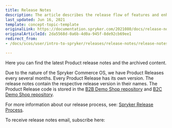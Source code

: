 ```yaml
---
title: Release Notes
description: The article describes the release flow of features and enhancements.
last_updated: Jun 16, 2021
template: concept-topic-template
originalLink: https://documentation.spryker.com/2021080/docs/release-notes
originalArticleId: 2da5568d-0a6b-4d0a-945f-8de92cb69ee1
redirect_from:
- /docs/scos/user/intro-to-spryker/releases/release-notes/release-notes.html

---
```


Here you can find the latest Product release notes and the archived content.

Due to the nature of the Spryker Commerce OS, we have Product Releases every several months. Every Product Release has its own version. The release notes contain the respective release version in their names.
The Product Release code is stored in the [B2B Demo Shop repository](https://github.com/spryker-shop/b2b-demo-shop) and [B2C Demo Shop repository](https://github.com/spryker-shop/b2c-demo-shop).

For more information about our release process, see: [Spryker Release Process](/docs/scos/user/intro-to-spryker/spryker-release-process.html).

To receive release notes email, subscribe here:

<div class="hubspot-form js-hubspot-form" data-portal-id="2770802" data-form-id="b4d730db-d20e-4bb4-bd80-4cd7c9a2dc21" id="hubspot-1"></div>
